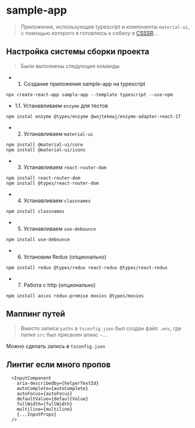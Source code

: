 # sample-app

> Приложение, использующее typescript и компоненты `material-ui`, с помощью которого я готовлюсь к собесу в [CSSSR](http://csssr.ru/)...

## Настройка системы сборки проекта

> Были выполнены следующие команды

 - 1. Создание приложения sample-app на typescript

```
npx create-react-app sample-app --template typescript --use-npm
```

 - 1.1. Устанавливаем `enzyme` для тестов

```
npm instal enzyme @types/enzyme @wojtekmaj/enzyme-adapter-react-17
```

 - 2. Устанавливаем `material-ui`

```
npm install @material-ui/core
npm install @material-ui/icons
```

 - 3. Устанавливаем `react-router-dom`

```
npm install react-router-dom
npm install @types/react-router-dom
```

 - 4. Устанавливаем `classnames`

```
npm install classnames
```

 - 5. Устанавливаем `use-debounce`

```
npm install use-debounce
```

 - 6. Установим Redux (опционально)

```
npm install redux @types/redux react-redux @types/react-redux
```

 - 7. Работа с http (опционально)

```
npm install axios redux-promise moxios @types/moxios
```

## Маппинг путей

> Вместо записи `paths` в `tsconfig.json` был создан файл `.env`, где папке `src` был присвоен алиас `~`...

Можно сделать запись в `tsconfig.json`

## Линтиг если много пропов

```
  <InputComponent
    aria-describedby={helperTextId}
    autoComplete={autoComplete}
    autoFocus={autoFocus}
    defaultValue={defaultValue}
    fullWidth={fullWidth}
    multiline={multiline}
    {...InputProps}
  />
```

